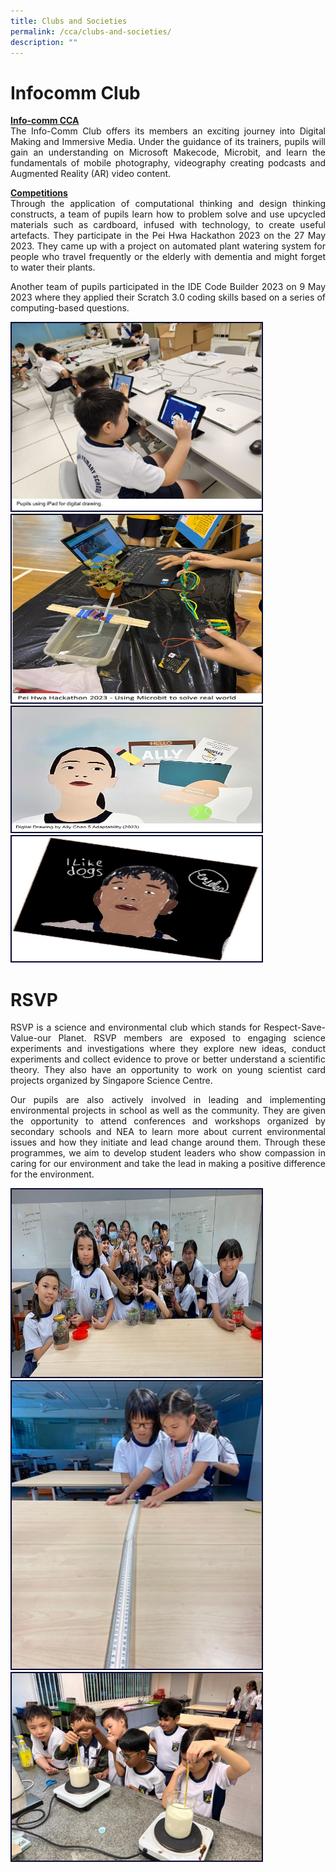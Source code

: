 ```yaml
---
title: Clubs and Societies
permalink: /cca/clubs-and-societies/
description: ""
---
```

# Infocomm Club
<p align="justify">
<u><strong>Info-comm CCA</strong></u><br>
The Info-Comm Club offers its members an exciting journey into Digital Making and Immersive Media. Under the guidance of its trainers, pupils will gain an understanding on Microsoft Makecode, Microbit, and learn the fundamentals of mobile photography, videography creating podcasts and Augmented Reality (AR) video content.</p>

<p align="justify">
<u><strong>Competitions</strong></u><br>
Through the application of computational thinking and design thinking constructs, a team of  pupils learn how to problem solve and use upcycled materials such as cardboard, infused with technology, to create useful artefacts. They participate in the Pei Hwa Hackathon 2023 on the 27 May 2023. They came up with a project on automated plant watering system for people who travel frequently or the elderly with dementia and might forget to water their plants.</p>
<p align="justify">
Another team of pupils participated in the IDE Code Builder 2023 on 9 May 2023 where they applied their Scratch 3.0 coding skills based on a series of computing-based questions.</p>

<img style="border:2px solid #0A0B30; width:400px;height:300px;" src="/images/CCA/infocomm%201.jpg"><img style="border:2px solid #0A0B30; width:400px;height:300px;" src="/images/CCA/infocomm%202.jpg"><img style="border:2px solid #0A0B30; width:400px;height:200px;" src="/images/CCA/infocomm%203.jpg"><img style="border:2px solid #0A0B30; width:400px;height:200px;" src="/images/CCA/infocomm%204.jpg">



# RSVP
<p align="justify">
RSVP is a science and environmental club which stands for Respect-Save-Value-our Planet. RSVP members are exposed to engaging science experiments and investigations where they explore new ideas, conduct experiments and collect evidence to prove or better understand a scientific theory.  They also have an opportunity to work on young scientist card projects organized by Singapore Science Centre.</p>
<p align="justify">
Our pupils are also actively involved in leading and implementing environmental projects in school as well as the community. They are given the opportunity to attend conferences and workshops organized by secondary schools and NEA to learn more about current environmental issues and how they initiate and lead change around them.  Through these programmes, we aim to develop student leaders who show compassion in caring for our environment and take the lead in making a positive difference for the environment. </p>
<img style="border:2px solid #0A0B30; width:400px;height:300px;" src="/images/CCA/rsvp%201.jpg"><br><img style="border:2px solid #0A0B30; width:400px;height:460px;" src="/images/CCA/rsvp%202.jpg"><br><img style="border:2px solid #0A0B30; width:400px;height:300px;" src="/images/CCA/rsvp%203.jpg">